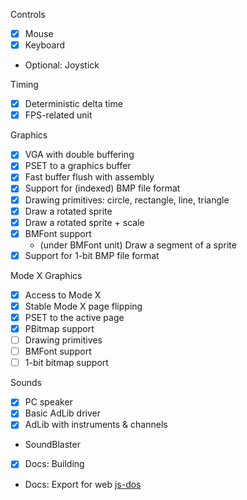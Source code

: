 Controls
- [x] Mouse
- [x] Keyboard
- Optional: Joystick

Timing
- [x] Deterministic delta time
- [x] FPS-related unit

Graphics
- [x] VGA with double buffering
- [x] PSET to a graphics buffer
- [x] Fast buffer flush with assembly
- [x] Support for (indexed) BMP file format
- [x] Drawing primitives: circle, rectangle, line, triangle
- [x] Draw a rotated sprite
- [x] Draw a rotated sprite + scale
- [x] BMFont support
  - (under BMFont unit) Draw a segment of a sprite
- [x] Support for 1-bit BMP file format

Mode X Graphics
- [x] Access to Mode X
- [x] Stable Mode X page flipping
- [x] PSET to the active page
- [x] PBitmap support
- [ ] Drawing primitives
- [ ] BMFont support
- [ ] 1-bit bitmap support

Sounds
- [x] PC speaker
- [x] Basic AdLib driver
- [x] AdLib with instruments & channels
- SoundBlaster

- [x] Docs: Building
- Docs: Export for web [js-dos](https://js-dos.com/)
